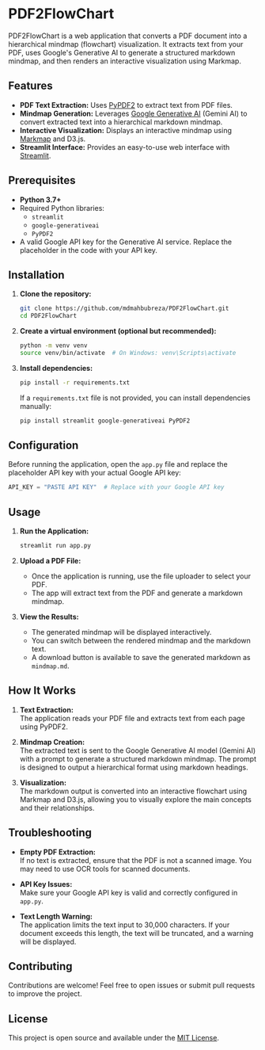 # PDF2FlowChart

PDF2FlowChart is a web application that converts a PDF document into a hierarchical mindmap (flowchart) visualization. It extracts text from your PDF, uses Google's Generative AI to generate a structured markdown mindmap, and then renders an interactive visualization using Markmap.

## Features

- **PDF Text Extraction:** Uses [PyPDF2](https://pypi.org/project/PyPDF2/) to extract text from PDF files.
- **Mindmap Generation:** Leverages [Google Generative AI](https://developers.generativeai.google/) (Gemini AI) to convert extracted text into a hierarchical markdown mindmap.
- **Interactive Visualization:** Displays an interactive mindmap using [Markmap](https://markmap.js.org/) and D3.js.
- **Streamlit Interface:** Provides an easy-to-use web interface with [Streamlit](https://streamlit.io/).

## Prerequisites

- **Python 3.7+**
- Required Python libraries:
  - `streamlit`
  - `google-generativeai`
  - `PyPDF2`
- A valid Google API key for the Generative AI service. Replace the placeholder in the code with your API key.

## Installation

1. **Clone the repository:**

   ```bash
   git clone https://github.com/mdmahbubreza/PDF2FlowChart.git
   cd PDF2FlowChart
   ```

2. **Create a virtual environment (optional but recommended):**

   ```bash
   python -m venv venv
   source venv/bin/activate  # On Windows: venv\Scripts\activate
   ```

3. **Install dependencies:**

   ```bash
   pip install -r requirements.txt
   ```

   If a `requirements.txt` file is not provided, you can install dependencies manually:

   ```bash
   pip install streamlit google-generativeai PyPDF2
   ```

## Configuration

Before running the application, open the `app.py` file and replace the placeholder API key with your actual Google API key:

```python
API_KEY = "PASTE API KEY"  # Replace with your Google API key
```

## Usage

1. **Run the Application:**

   ```bash
   streamlit run app.py
   ```

2. **Upload a PDF File:**
   - Once the application is running, use the file uploader to select your PDF.
   - The app will extract text from the PDF and generate a markdown mindmap.

3. **View the Results:**
   - The generated mindmap will be displayed interactively.
   - You can switch between the rendered mindmap and the markdown text.
   - A download button is available to save the generated markdown as `mindmap.md`.

## How It Works

1. **Text Extraction:**  
   The application reads your PDF file and extracts text from each page using PyPDF2.

2. **Mindmap Creation:**  
   The extracted text is sent to the Google Generative AI model (Gemini AI) with a prompt to generate a structured markdown mindmap. The prompt is designed to output a hierarchical format using markdown headings.

3. **Visualization:**  
   The markdown output is converted into an interactive flowchart using Markmap and D3.js, allowing you to visually explore the main concepts and their relationships.

## Troubleshooting

- **Empty PDF Extraction:**  
  If no text is extracted, ensure that the PDF is not a scanned image. You may need to use OCR tools for scanned documents.

- **API Key Issues:**  
  Make sure your Google API key is valid and correctly configured in `app.py`.

- **Text Length Warning:**  
  The application limits the text input to 30,000 characters. If your document exceeds this length, the text will be truncated, and a warning will be displayed.

## Contributing

Contributions are welcome! Feel free to open issues or submit pull requests to improve the project.

## License

This project is open source and available under the [MIT License](LICENSE).
